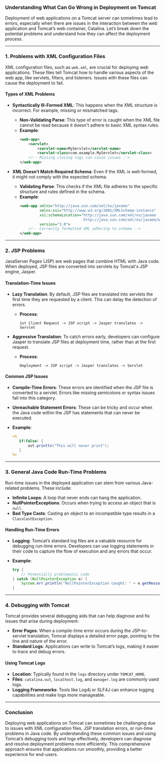 ### **Understanding What Can Go Wrong in Deployment on Tomcat**

Deployment of web applications on a Tomcat server can sometimes lead to errors, especially when there are issues in the interaction between the web application and Tomcat’s web container, Catalina. Let’s break down the potential problems and understand how they can affect the deployment process.

---

### **1. Problems with XML Configuration Files**

XML configuration files, such as `web.xml`, are crucial for deploying web applications. These files tell Tomcat how to handle various aspects of the web app, like servlets, filters, and listeners. Issues with these files can cause the deployment to fail.

#### **Types of XML Problems**

- **Syntactically Ill-Formed XML**: This happens when the XML structure is incorrect. For example, missing or mismatched tags.
  - **Non-Validating Parse**: This type of error is caught when the XML file cannot be read because it doesn't adhere to basic XML syntax rules.
  - **Example**:
    ```xml
    <web-app>
        <servlet>
            <servlet-name>MyServlet</servlet-name>
            <servlet-class>com.example.MyServlet</servlet-class>
        <!-- Missing closing tags can cause issues -->
    </web-app>
    ```

- **XML Doesn’t Match Required Schema**: Even if the XML is well-formed, it might not comply with the expected schema.
  - **Validating Parse**: This checks if the XML file adheres to the specific structure and rules defined in the schema.
  - **Example**:
    ```xml
    <web-app xmlns="http://java.sun.com/xml/ns/javaee"
             xmlns:xsi="http://www.w3.org/2001/XMLSchema-instance"
             xsi:schemaLocation="http://java.sun.com/xml/ns/javaee
                                 http://java.sun.com/xml/ns/javaee/web-app_3_0.xsd"
             version="3.0">
        <!-- Correctly formatted XML adhering to schema -->
    </web-app>
    ```

---

### **2. JSP Problems**

JavaServer Pages (JSP) are web pages that combine HTML with Java code. When deployed, JSP files are converted into servlets by Tomcat's JSP engine, Jasper.

#### **Translation-Time Issues**

- **Lazy Translation**: By default, JSP files are translated into servlets the first time they are requested by a client. This can delay the detection of errors.
  - **Process**:
    ```plaintext
    1st Client Request -> JSP script -> Jasper translates -> Servlet
    ```

- **Aggressive Translation**: To catch errors early, developers can configure Jasper to translate JSP files at deployment time, rather than at the first request.
  - **Process**:
    ```plaintext
    Deployment -> JSP script -> Jasper translates -> Servlet
    ```

#### **Common JSP Issues**

- **Compile-Time Errors**: These errors are identified when the JSP file is converted to a servlet. Errors like missing semicolons or syntax issues fall into this category.
- **Unreachable Statement Errors**: These can be tricky and occur when the Java code within the JSP has statements that can never be executed.

- **Example**:
  ```jsp
  <% 
     if(false) {
         out.println("This will never print");
     } 
  %>
  ```

---

### **3. General Java Code Run-Time Problems**

Run-time issues in the deployed application can stem from various Java-related problems. These include:

- **Infinite Loops**: A loop that never ends can hang the application.
- **NullPointerExceptions**: Occurs when trying to access an object that is `null`.
- **Bad Type Casts**: Casting an object to an incompatible type results in a `ClassCastException`.

#### **Handling Run-Time Errors**

- **Logging**: Tomcat’s standard log files are a valuable resource for debugging run-time errors. Developers can use logging statements in their code to capture the flow of execution and any errors that occur.

- **Example**:
  ```java
  try {
      // Potentially problematic code
  } catch (NullPointerException e) {
      System.err.println("NullPointerException caught: " + e.getMessage());
  }
  ```

---

### **4. Debugging with Tomcat**

Tomcat provides several debugging aids that can help diagnose and fix issues that arise during deployment:

- **Error Pages**: When a compile-time error occurs during the JSP-to-servlet translation, Tomcat displays a detailed error page, pointing to the line and nature of the error.
- **Standard Logs**: Applications can write to Tomcat’s logs, making it easier to trace and debug errors.

#### **Using Tomcat Logs**

- **Location**: Typically found in the `logs` directory under `TOMCAT_HOME`.
- **Files**: `catalina.out`, `localhost.log`, and `manager.log` are commonly used logs.
- **Logging Frameworks**: Tools like Log4j or SLF4J can enhance logging capabilities and make logs more manageable.

---

### **Conclusion**

Deploying web applications on Tomcat can sometimes be challenging due to issues with XML configuration files, JSP translation errors, or run-time problems in Java code. By understanding these common issues and using Tomcat’s debugging tools and logs effectively, developers can diagnose and resolve deployment problems more efficiently. This comprehensive approach ensures that applications run smoothly, providing a better experience for end-users.